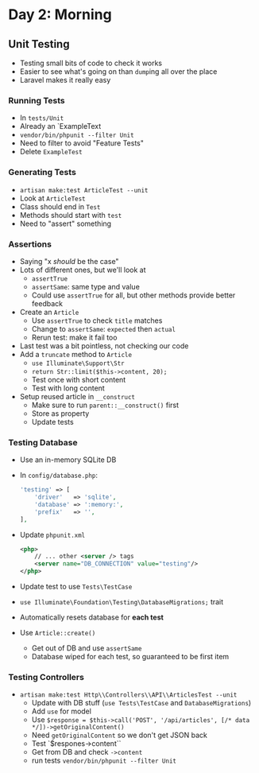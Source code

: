 # Day 2: Morning

## Unit Testing

- Testing small bits of code to check it works
- Easier to see what's going on than `dump`ing all over the place
- Laravel makes it really easy


### Running Tests

- In `tests/Unit`
- Already an `ExampleText
- `vendor/bin/phpunit --filter Unit`
- Need to filter to avoid "Feature Tests"
- Delete `ExampleTest`

### Generating Tests

- `artisan make:test ArticleTest --unit`
- Look at `ArticleTest`
- Class should end in `Test`
- Methods should start with `test`
- Need to "assert" something

### Assertions

- Saying "x *should* be the case"
- Lots of different ones, but we'll look at
    - `assertTrue`
    - `assertSame`: same type and value
    - Could use `assertTrue` for all, but other methods provide better feedback
- Create an `Article`
    - Use `assertTrue` to check `title` matches
    - Change to `assertSame`: `expected` then `actual`
    - Rerun test: make it fail too
- Last test was a bit pointless, not checking our code
- Add a `truncate` method to `Article`
    - `use Illuminate\Support\Str`
    - `return Str::limit($this->content, 20);`
    - Test once with short content
    - Test with long content
- Setup reused article in `__construct`
    - Make sure to run `parent::__construct()` first
    - Store as property
    - Update tests

### Testing Database

- Use an in-memory SQLite DB
- In `config/database.php`:

    ```php
    'testing' => [
        'driver'   => 'sqlite',
        'database' => ':memory:',
        'prefix'   => '',
    ],
    ```
- Update `phpunit.xml`

    ```xml
    <php>
        // ... other <server /> tags
        <server name="DB_CONNECTION" value="testing"/>
    </php>
    ```

- Update test to use `Tests\TestCase`
- `use Illuminate\Foundation\Testing\DatabaseMigrations;` trait
- Automatically resets database for **each test**
- Use `Article::create()`
    - Get out of DB and use `assertSame`
    - Database wiped for each test, so guaranteed to be first item


### Testing Controllers

- `artisan make:test Http\\Controllers\\API\\ArticlesTest --unit`
    - Update with DB stuff (`use Tests\TestCase` and `DatabaseMigrations`)
    - Add `use` for model
    - Use `$response = $this->call('POST', '/api/articles', [/* data */])->getOriginalContent()`
    - Need `getOriginalContent` so we don't get JSON back
    - Test `$respones->content``
    - Get from DB and check `->content`
    - run tests `vendor/bin/phpunit --filter Unit`

